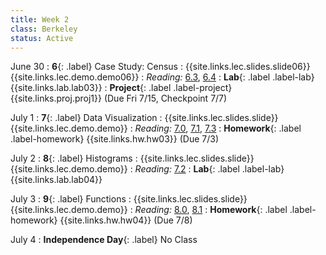 ```yaml
---
title: Week 2
class: Berkeley
status: Active
---
```


June 30
: **6**{: .label} Case Study: Census
    : {{site.links.lec.slides.slide06}} {{site.links.lec.demo.demo06}}
: _Reading:_ [6.3](https://inferentialthinking.com/chapters/06/3/Example_Population_Trends.html), [6.4](https://inferentialthinking.com/chapters/06/4/Example_Sex_Ratios.html)
: **Lab**{: .label .label-lab} {{site.links.lab.lab03}} 
: **Project**{: .label .label-project} {{site.links.proj.proj1}} (Due Fri 7/15, Checkpoint 7/7)

July 1
: **7**{: .label} Data Visualization
    : {{site.links.lec.slides.slide}} {{site.links.lec.demo.demo}}
: _Reading:_ [7.0](https://inferentialthinking.com/chapters/07/Visualization.html), [7.1](https://inferentialthinking.com/chapters/07/1/Visualizing_Categorical_Distributions.html), [7.3](https://inferentialthinking.com/chapters/07/3/Overlaid_Graphs.html)
: **Homework**{: .label .label-homework} 
    {{site.links.hw.hw03}} (Due 7/3)

July 2
: **8**{: .label} Histograms
    : {{site.links.lec.slides.slide}} {{site.links.lec.demo.demo}}
: _Reading:_ [7.2](https://inferentialthinking.com/chapters/07/2/Visualizing_Numerical_Distributions.html)
: **Lab**{: .label .label-lab} {{site.links.lab.lab04}} 

July 3
: **9**{: .label} Functions
    : {{site.links.lec.slides.slide}} {{site.links.lec.demo.demo}}
: _Reading:_ [8.0](https://inferentialthinking.com/chapters/08/Functions_and_Tables.html), [8.1](https://inferentialthinking.com/chapters/08/1/Applying_a_Function_to_a_Column.html)
: **Homework**{: .label .label-homework} 
    {{site.links.hw.hw04}} (Due 7/8)

July 4
: **Independence Day**{: .label} No Class